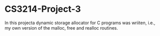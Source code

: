 # CS3214-Project-3

In this projecta dynamic storage allocator for C programs was wriiten, i.e., my own version
of the malloc, free and realloc routines.
